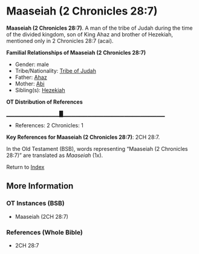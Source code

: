 # Maaseiah (2 Chronicles 28:7)
**Maaseiah (2 Chronicles 28:7)**. 
A man of the tribe of Judah during the time of the divided kingdom, son of King Ahaz and brother of Hezekiah, mentioned only in 2 Chronicles 28:7 (acai). 




**Familial Relationships of Maaseiah (2 Chronicles 28:7)**


* Gender: male
* Tribe/Nationality: [Tribe of Judah](../../../groups/md/acai/Judah.md)
* Father: [Ahaz](Ahaz.md)
* Mother: [Abi](Abi.md)
* Sibling(s): [Hezekiah](Hezekiah.md)


**OT Distribution of References**

▁▁▁▁▁▁▁▁▁▁▁▁▁█▁▁▁▁▁▁▁▁▁▁▁▁▁▁▁▁▁▁▁▁▁▁▁▁▁
* References: 2 Chronicles: 1



**Key References for Maaseiah (2 Chronicles 28:7)**: 
2CH 28:7. 


In the Old Testament (BSB), words representing “Maaseiah (2 Chronicles 28:7)” are translated as 
*Maaseiah* (1x). 




Return to [Index](00-Index.md)

## More Information

### OT Instances (BSB)

* Maaseiah (2CH 28:7)



### References (Whole Bible)

* 2CH 28:7



